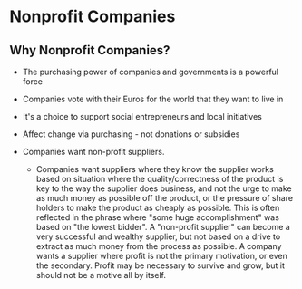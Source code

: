# Nonprofit Companies

## Why Nonprofit Companies?

* The purchasing power of companies and governments is a powerful force
* Companies vote with their Euros for the world that they want to live in
* It's a choice to support social entrepreneurs and local initiatives

* Affect change via purchasing - not donations or subsidies

* Companies want non-profit suppliers.
  * Companies want suppliers where they know the supplier works based on situation where the quality/correctness of
the product is key to the way the supplier does business, and not the urge to 
make as much money as possible off the product, or the pressure of share holders
to make the product as cheaply as possible. This is often reflected in the phrase
where "some huge accomplishment" was based on "the lowest bidder". A "non-profit 
supplier" can become a very successful and wealthy supplier, but not based on a drive to extract as much money from the process as possible. A company wants a supplier where profit is not the primary motivation, or even the secondary.  Profit may be necessary to survive and grow, but it should not be a motive all by itself.

